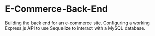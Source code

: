 # E-Commerce-Back-End
Building the back end for an e-commerce site. Configuring a working Express.js API to use Sequelize to interact with a MySQL database.
